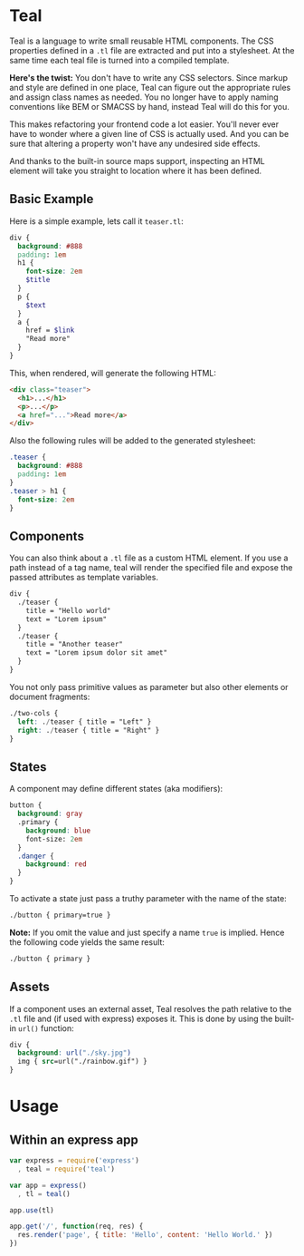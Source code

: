 # Teal

Teal is a language to write small reusable HTML components. The CSS properties
defined in a `.tl` file are extracted and put into a stylesheet. At the same
time each teal file is turned into a compiled template.

__Here's the twist:__ You don't have to write any CSS selectors. Since markup
and style are defined in one place, Teal can figure out the appropriate rules
and assign class names as needed. You no longer have to apply naming conventions
like BEM or SMACSS by hand, instead Teal will do this for you.

This makes refactoring your frontend code a lot easier. You'll never ever have
to wonder where a given line of CSS is actually used. And you can be sure that
altering a property won't have any undesired side effects.

And thanks to the built-in source maps support, inspecting an HTML element will
take you straight to location where it has been defined.

## Basic Example

Here is a simple example, lets call it `teaser.tl`:

```scss
div {
  background: #888
  padding: 1em
  h1 {
    font-size: 2em
    $title
  }
  p {
    $text
  }
  a {
    href = $link
    "Read more"
  }
}
```

This, when rendered, will generate the following HTML:

```html
<div class="teaser">
  <h1>...</h1>
  <p>...</p>
  <a href="...">Read more</a>
</div>
```

Also the following rules will be added to the generated stylesheet:

```css
.teaser {
  background: #888
  padding: 1em
}
.teaser > h1 {
  font-size: 2em
}
```

## Components

You can also think about a `.tl` file as a custom HTML element. If you use a
path instead of a tag name, teal will render the specified file and expose the
passed attributes as template variables.

```scss
div {
  ./teaser {
    title = "Hello world"
    text = "Lorem ipsum"
  }
  ./teaser {
    title = "Another teaser"
    text = "Lorem ipsum dolor sit amet"
  }
}
```

You not only pass primitive values as parameter but also other elements or
document fragments:

```scss
./two-cols {
  left: ./teaser { title = "Left" }
  right: ./teaser { title = "Right" }
}
```

## States

A component may define different states (aka modifiers):

```scss
button {
  background: gray
  .primary {
    background: blue
    font-size: 2em
  }
  .danger {
    background: red
  }
}
```

To activate a state just pass a truthy parameter with the name of the state:

```scss
./button { primary=true }
```

__Note:__ If you omit the value and just specify a name `true` is implied.
Hence the following code yields the same result:

```scss
./button { primary }
```

## Assets

If a component uses an external asset, Teal resolves the path relative to the
`.tl` file and (if used with express) exposes it. This is done by using the
built-in `url()` function:

```scss
div {
  background: url("./sky.jpg")
  img { src=url("./rainbow.gif") }
}
```


# Usage

## Within an express app


```js
var express = require('express')
  , teal = require('teal')

var app = express()
  , tl = teal()

app.use(tl)

app.get('/', function(req, res) {
  res.render('page', { title: 'Hello', content: 'Hello World.' })
})
```
